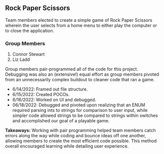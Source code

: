 ## Rock Paper Scissors
Team members elected to create a simple game of Rock Paper Scissors wherein the user selects from a home menu to either play the computer or to close the application. 

### Group Members
1. Connor Stewart
2. Liz Ladd

Group members pair-programmed all of the code for this project. Debugging was also an (extensive!) equal effort as group members pivoted from an unnecessarily complex buildout to cleaner code that ran a game. 

- 6/14/2022: Framed out file structure.  
- 6/15/2022: Created POCOs. 
- 6/16/2022: Worked on UI and debugged. 
- 06/18/2022: Debugged and pivoted upon realizing that an ENUM required parsing ints to strings for comparison to user input, while simpler code allowed strings to be compared to strings within switches and accomplished our goal of a playable game.  

**Takeaways:** Working with pair programming helped team members catch errors along the way while coding and bounce ideas off one another, allowing members to create the most efficient code possible. This method overall encouraged learning while detailing user experience.  
